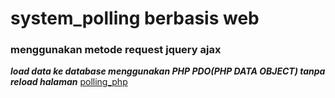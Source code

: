 # system_polling berbasis web 
### menggunakan metode request jquery ajax
***load data ke database menggunakan PHP PDO(PHP DATA OBJECT) tanpa reload halaman***
[polling_php](https://github.com/codesyariah122/system_polling/system_polling.png)  